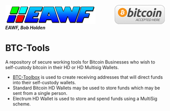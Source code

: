 [![bg][banner]][website] <img src="https://raw.githubusercontent.com/EAWF/EAWF/master/images/BitcoinHere.png" valign=middle align=right /><br/>***EAWF, Bob Holden***
# BTC-Tools
A repository of secure working tools for Bitcoin Businesses who wish to self-custody bitcoin in their HD or HD Multisig Wallets.
* [BTC-Toolbox][Toolbox] is used to create receiving addresses that will direct funds into their self-custody wallets.
* Standard Bitcoin HD Wallets may be used to store funds which may be sent from a single person.
* Electrum HD Wallet is used to store and spend funds using a MultiSig scheme.

[banner]: https://github.com/EAWF/EAWF/blob/master/images/EAWF.png
[website]: http://eawf.com
[AI2]: https://appinventor.mit.edu
[Toolbox]: https://github.com/EAWF/BTC-Toolbox
